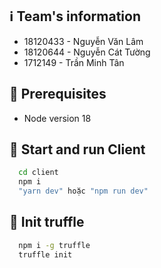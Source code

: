 
## ℹ️ Team's information

- 18120433 - Nguyễn Văn Lâm
- 18120644 - Nguyễn Cát Tường
- 1712149 - Trần Minh Tân

## 📃 Prerequisites

- Node version 18

## 📃 Start and run Client

```sh
  cd client
  npm i
  "yarn dev" hoặc "npm run dev"
```
## 📃 Init truffle

```sh
  npm i -g truffle
  truffle init
```
